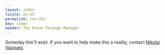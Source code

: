 ```yaml
---
layout: index
locale: en-US
permalink: /en-US/
key: index
header: The Ocean Package Manager
---
```


Someday this'll exist. If you want to help make this a reality, contact
[Nikolai Vazquez](https://twitter.com/NikolaiVazquez).
